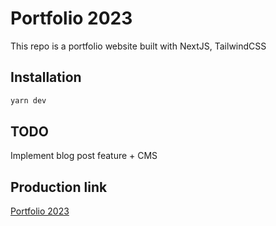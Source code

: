 # Portfolio 2023
This repo is a portfolio website built with NextJS, TailwindCSS

## Installation

```bash
yarn dev
```

## TODO
Implement blog post feature + CMS

## Production link

[Portfolio 2023](https://portfolio23-blue.vercel.app/)
